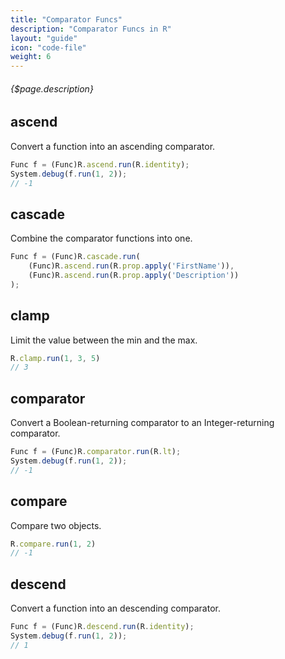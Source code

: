 ```yaml
---
title: "Comparator Funcs"
description: "Comparator Funcs in R"
layout: "guide"
icon: "code-file"
weight: 6
---
```


###### {$page.description}

<article id="1">

## ascend

Convert a function into an ascending comparator.

```javascript
Func f = (Func)R.ascend.run(R.identity);
System.debug(f.run(1, 2));
// -1
```

</article>


<article id="2">

## cascade

Combine the comparator functions into one.

```javascript
Func f = (Func)R.cascade.run(
    (Func)R.ascend.run(R.prop.apply('FirstName')),
    (Func)R.ascend.run(R.prop.apply('Description'))
);
```

</article>


<article id="3">

## clamp

Limit the value between the min and the max.

```javascript
R.clamp.run(1, 3, 5)
// 3
```

</article>


<article id="4">

## comparator

Convert a Boolean-returning comparator to an Integer-returning comparator.

```javascript
Func f = (Func)R.comparator.run(R.lt);
System.debug(f.run(1, 2));
// -1
```

</article>


<article id="5">

## compare

Compare two objects.

```javascript
R.compare.run(1, 2)
// -1
```

</article>


<article id="6">

## descend

Convert a function into an descending comparator.

```javascript
Func f = (Func)R.descend.run(R.identity);
System.debug(f.run(1, 2));
// 1
```

</article>
